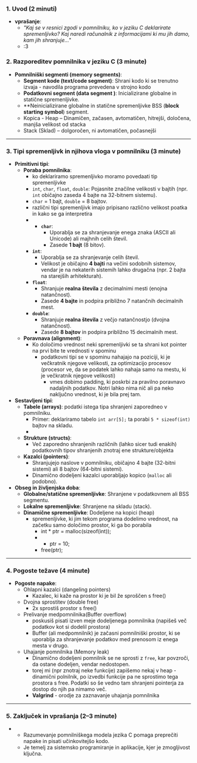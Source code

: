 ### **1. Uvod (2 minuti)**

- **vprašanje**:
    - _"Kaj se v resnici zgodi v pomnilniku, ko v jeziku C deklarirate spremenljivko? Kaj naredi računalnik z informacijami ki mu jih damo, kam jih shranjuje..."_
    - :3
### **2. Razporeditev pomnilnika v jeziku C (3 minute)**

- **Pomnilniški segmenti (memory segments)**:
    - **Segment kode (text/code segment)**: Shrani kodo ki se trenutno izvaja - navodila programa prevedena v strojno kodo
    - **Podatkovni segment (data segment )**: Inicializirane globalne in statične spremenljivke.
    - **Neinicializirane globalne in statične spremenljivke BSS (**block starting symbol**) segment.
    - Kopica - Heap – Dinamičen, začasen, avtomatičen, hitrejši, določena, manjša velikost od stacka
    - Stack (Sklad) – dolgoročen, ni avtomatičen, počasnejši


---

### **3. Tipi spremenljivk in njihova vloga v pomnilniku (3 minute)**

- **Primitivni tipi**:
    - **Poraba pomnilnika**:
	    - ko deklariramo spremenljivko moramo povedaati tip spremenljivke
        - `int`, `char`, `float`, `double`: Pojasnite značilne velikosti v bajtih (npr. `int` običajno zaseda 4 bajte na 32-bitnem sistemu).
        - `char` = 1 bajt, `double` = 8 bajtov.
        - različni tipi spremenljivk imajo pripisano različno velikost poatka in kako se ga interpretira
        - - **`char`**:
		    - Uporablja se za shranjevanje enega znaka (ASCII ali Unicode) ali majhnih celih števil.
		    - Zasede **1 bajt** (8 bitov).
		- **`int`**:
		    - Uporablja se za shranjevanje celih števil.
		    - Velikost je običajno **4 bajti** na večini sodobnih sistemov, vendar je na nekaterih sistemih lahko drugačna (npr. 2 bajta na starejših arhitekturah).
		- **`float`**:
		    - Shranjuje **realna števila** z decimalnimi mesti (enojna natančnost).
		    - Zasede **4 bajte** in podpira približno 7 natančnih decimalnih mest.
		- **`double`**:
		    - Shranjuje **realna števila** z večjo natančnostjo (dvojna natančnost).
		    - Zasede **8 bajtov** in podpira približno 15 decimalnih mest.
    - **Poravnava (alignment)**:
        - Ko določimo vrednost neki spremenljivki se ta shrani kot pointer na prvi bite te vrednosti v spominu
	        - podatkovni tipi se v spominu nahajajo na poziciji, ki je večkratnik njegove velikosti, za optimizacijo procesov (procesor ve, da se podatek lahko nahaja samo na mestu, ki je večkratnik njegove velikosti)
		        - vmes dobimo padding, ki poskrbi za pravilno poravnavo nadaljnih podatkov. Notri lahko nima nič ali pa neko naključno vrednost, ki je bila prej tam.
- **Sestavljeni tipi**:
    - **Tabele (arrays)**: podatki istega tipa shranjeni zaporedneo v pomnilniku.
        - Primer: deklariramo tabelo `int arr[5];` ta porabi `5 * sizeof(int)` bajtov na skladu.
        - 
    - **Strukture (structs)**:
        - Več zaporedno shranjenih različnih (lahko sicer tudi enakih) podatkovnih tipov shranjenih znotraj ene strukture/objekta
    - **Kazalci (pointers)**:
        - Shranjujejo naslove v pomnilniku, običajno 4 bajte (32-bitni sistemi) ali 8 bajtov (64-bitni sistemi).
        - Dinamično dodeljeni kazalci uporabljajo kopico (`malloc` ali podobno).
- **Obseg in življenjska doba**:
    - **Globalne/statične spremenljivke**: Shranjene v podatkovnem ali BSS segmentu.
    - **Lokalne spremenljivke**: Shranjene na skladu (stack).
    - **Dinamične spremenljivke**: Dodeljene na kopici (heap) 
	    - spremenljivke, ki jim tekom programa dodelimo vrednost, na začetku samo določimo prostor, ki ga bo porabila
			- int * ptr = malloc(sizeof(int)); 
			- * ptr = 10; 
			- free(ptr);

---

### **4. Pogoste težave (4 minute)**

- **Pogoste napake**:
    - Ohlapni kazalci (dangeling pointers)
	    - Kazalec, ki kaže na prostor ki je bil že sproščen s free()
    - Dvojna sprostitev (double free)
	    - 2x sprostiš prostor s free()
    - Prelivanje medpomnilnika(Buffer overflow)
	    - poskusiš pisati izven meje dodeljenega pomnilnika (napišeš več podatkov kot si dodelil prostora)
	    - Buffer (ali medpomnilnik) je začasni pomnilniški prostor, ki se uporablja za shranjevanje podatkov med prenosom iz enega mesta v drugo.
    - Uhajanje pomnilnika (Memory leak)
	    - Dinamično dodeljeni pomnilnik se ne sprosti z `free`, kar povzroči, da ostane dodeljen, vendar nedostopen.
	    - torej mi (npr znotraj neke funkcije) zapišemo nekaj v heap - dinamični polnilnik, po izvedbi funkcije pa ne sprostimo tega prostora s free. Podatki so še vedno tam shranjeni pointerja za dostop do njih pa nimamo več.
	    - **Valgrind**  - orodje za zaznavanje uhajanja pomnilnika 

---

### **5. Zaključek in vprašanja (2–3 minute)**

-
    - Razumevanje pomnilniškega modela jezika C pomaga preprečiti napake in pisati učinkovitejšo kodo.
    - Je temelj za sistemsko programiranje in aplikacije, kjer je zmogljivost ključna.
